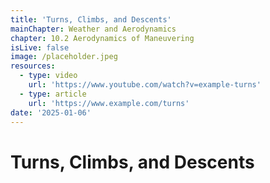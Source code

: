 ```yaml
---
title: 'Turns, Climbs, and Descents'
mainChapter: Weather and Aerodynamics
chapter: 10.2 Aerodynamics of Maneuvering
isLive: false
image: /placeholder.jpeg
resources:
  - type: video
    url: 'https://www.youtube.com/watch?v=example-turns'
  - type: article
    url: 'https://www.example.com/turns'
date: '2025-01-06'
---
```


# Turns, Climbs, and Descents
